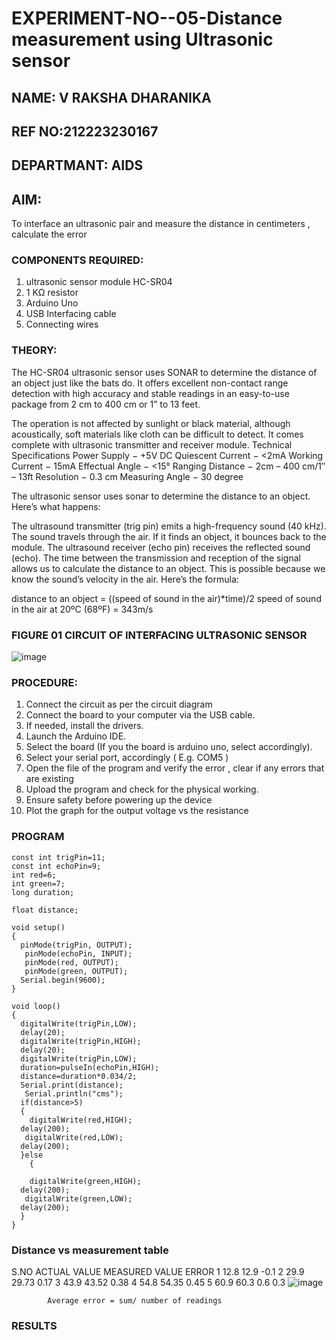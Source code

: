 # EXPERIMENT-NO--05-Distance measurement using Ultrasonic sensor
## NAME: V RAKSHA DHARANIKA
## REF NO:212223230167
## DEPARTMANT: AIDS


## AIM: 
To interface an ultrasonic pair and measure the distance in centimeters , calculate the error
 
### COMPONENTS REQUIRED:
1.	ultrasonic sensor module HC-SR04
2.	1 KΩ resistor 
3.	Arduino Uno 
4.	USB Interfacing cable 
5.	Connecting wires 


### THEORY: 
The HC-SR04 ultrasonic sensor uses SONAR to determine the distance of an object just like the bats do. It offers excellent non-contact range detection with high accuracy and stable readings in an easy-to-use package from 2 cm to 400 cm or 1” to 13 feet.

The operation is not affected by sunlight or black material, although acoustically, soft materials like cloth can be difficult to detect. It comes complete with ultrasonic transmitter and receiver module.
Technical Specifications
Power Supply − +5V DC
Quiescent Current − <2mA
Working Current − 15mA
Effectual Angle − <15°
Ranging Distance − 2cm – 400 cm/1″ – 13ft
Resolution − 0.3 cm
Measuring Angle − 30 degree

The ultrasonic sensor uses sonar to determine the distance to an object. Here’s what happens:

The ultrasound transmitter (trig pin) emits a high-frequency sound (40 kHz).
The sound travels through the air. If it finds an object, it bounces back to the module.
The ultrasound receiver (echo pin) receives the reflected sound (echo).
The time between the transmission and reception of the signal allows us to calculate the distance to an object. This is possible because we know the sound’s velocity in the air. Here’s the formula:

distance to an object = ((speed of sound in the air)*time)/2
speed of sound in the air at 20ºC (68ºF) = 343m/s

### FIGURE 01 CIRCUIT OF INTERFACING ULTRASONIC SENSOR 


![image](https://user-images.githubusercontent.com/36288975/166430594-5adb4ca9-5a42-4781-a7e6-7236b3766a85.png)



### PROCEDURE:
1.	Connect the circuit as per the circuit diagram 
2.	Connect the board to your computer via the USB cable.
3.	If needed, install the drivers.
4.	Launch the Arduino IDE.
5.	Select the board (If you the board is arduino uno, select accordingly).
6.	Select your serial port, accordingly ( E.g. COM5 )
7.	Open the file of the program  and verify the error , clear if any errors that are existing 
8.	Upload the program and check for the physical working. 
9.	Ensure safety before powering up the device 
10.	Plot the graph for the output voltage vs the resistance 


### PROGRAM 
```
const int trigPin=11;
const int echoPin=9;
int red=6;
int green=7;
long duration;

float distance;

void setup()
{
  pinMode(trigPin, OUTPUT);
   pinMode(echoPin, INPUT);
   pinMode(red, OUTPUT);
   pinMode(green, OUTPUT);
  Serial.begin(9600);
}

void loop()
{
  digitalWrite(trigPin,LOW);
  delay(20);
  digitalWrite(trigPin,HIGH);
  delay(20);
  digitalWrite(trigPin,LOW);
  duration=pulseIn(echoPin,HIGH);
  distance=duration*0.034/2;
  Serial.print(distance);
   Serial.println("cms");
  if(distance>5)
  {
    digitalWrite(red,HIGH);
  delay(200);
   digitalWrite(red,LOW);
  delay(200);
  }else 
    {
  
    digitalWrite(green,HIGH);
  delay(200);
   digitalWrite(green,LOW);
  delay(200);
  }
}

```


### Distance vs measurement table 

			
 S.NO	ACTUAL VALUE	MEASURED VALUE	ERROR
1	12.8	12.9	-0.1
2	29.9	29.73	0.17
3	43.9	43.52	0.38
4	54.8	54.35	0.45
5	60.9	60.3	0.6
			0.3
![image](https://github.com/rakshadharanika/Experiment--04-Interfacing-digital-output-with-arduino-ultrasonic-sensor/assets/149348380/0562d9e3-05aa-4d29-8f88-3d77d64f6992)

			
			
			



			
			
			
			
			
			Average error = sum/ number of readings 
 








### RESULTS




 

